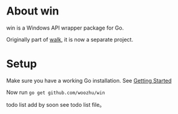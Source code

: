 About win
=========

win is a Windows API wrapper package for Go.

Originally part of [walk](https://github.com/lxn/walk), it is now a separate
project.

Setup
=====

Make sure you have a working Go installation.
See [Getting Started](http://golang.org/doc/install.html)

Now run `go get github.com/woozhu/win`

todo list add by soon see todo list file。
